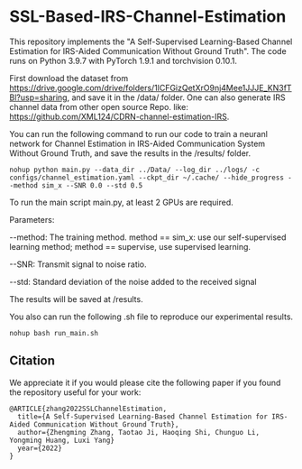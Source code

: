 # SSL-Based-IRS-Channel-Estimation

This repository implements the "A Self-Supervised Learning-Based Channel Estimation for IRS-Aided Communication Without Ground Truth". 
The code runs on Python 3.9.7 with PyTorch 1.9.1 and torchvision 0.10.1.


First download the dataset from https://drive.google.com/drive/folders/1lCFGizQetXrO9nj4Mee1JJJE_KN3fTBl?usp=sharing, and save it in the /data/ folder.
One can also generate IRS channel data from other open source Repo. like: https://github.com/XML124/CDRN-channel-estimation-IRS.

You can run the following command to run our code to train a neuranl network for Channel Estimation in IRS-Aided Communication System Without Ground Truth, and save the results in the /results/ folder.

`nohup python main.py --data_dir ../Data/ --log_dir ../logs/ -c configs/channel_estimation.yaml --ckpt_dir ~/.cache/ --hide_progress --method sim_x --SNR 0.0 --std 0.5 `

To run the main script main.py, at least 2 GPUs are required.

Parameters:

--method: The training method. method == sim_x: use our self-supervised learning method; method == supervise, use supervised learning.

--SNR: Transmit signal to noise ratio.

--std: Standard deviation of the noise added to the received signal


The results will be saved at /results.

You also can run the following .sh file to reproduce our experimental results.

`nohup bash run_main.sh`

## Citation

We appreciate it if you would please cite the following paper if you found the repository useful for your work:

```
@ARTICLE{zhang2022SSLChannelEstimation,
  title={A Self-Supervised Learning-Based Channel Estimation for IRS-Aided Communication Without Ground Truth},
  author={Zhengming Zhang, Taotao Ji, Haoqing Shi, Chunguo Li, Yongming Huang, Luxi Yang}
  year={2022}
}
```


